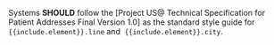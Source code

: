 <!--format of include file 
include parameters:
element (required): resource e.g. (e.g, Patient.address)
for example
{% raw %} {% include should-project-us.md element="Patient.address" %} {% endraw %}
-->
Systems **SHOULD** follow the [Project US@ Technical Specification for Patient Addresses Final Version 1.0] as the standard style guide for `{{include.element}}.line` and  `{{include.element}}.city`.
